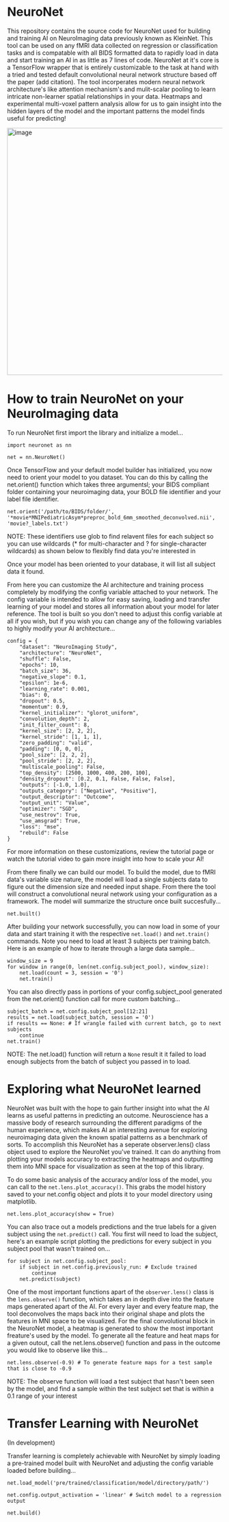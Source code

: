 # NeuroNet
This repository contains the source code for NeuroNet used for building and training AI on NeuroImaging data previously known as KleinNet. This tool can be used on any fMRI data collected on regression or classification tasks and is compatable with all BIDS formatted data to rapidly load in data and start training an AI in as little as 7 lines of code. NeuroNet at it's core is a TensorFlow wrapper that is entirely customizable to the task at hand with a tried and tested default convolutional neural network structure based off the paper (add citation). The tool incorperates modern neural network architecture's like attention mechanism's and mulit-scalar pooling to learn intricate non-learner spatial relationships in your data. Heatmaps and experimental multi-voxel pattern analysis allow for us to gain insight into the hidden layers of the model and the important patterns the model finds useful for predicting!

<img width="577" alt="image" src="https://github.com/user-attachments/assets/0c4b9833-34f3-438b-bdec-e50b92ee62ba" />

# How to train NeuroNet on your NeuroImaging data
To run NeuroNet first import the library and initialize a model...

```
import neuronet as nn

net = nn.NeuroNet()
```

Once TensorFlow and your default model builder has initialized, you now need to orient your model to you dataset. You can do this by calling the net.orient() function which takes three argumentsl; your BIDS compliant folder containing your neuroimaging data, your BOLD file identifier and your label file identifier. 



```
net.orient('/path/to/BIDS/folder/', '*movie*MNIPediatricAsym*preproc_bold_6mm_smoothed_deconvolved.nii', 'movie?_labels.txt')
```
NOTE: These identifiers use glob to find relavent files for each subject so you can use wildcards (* for multi-character and ? for single-character wildcards) as shown below to flexibly find data you're interested in

Once your model has been oriented to your database, it will list all subject data it found. 

From here you can customize the AI architecture and training process completely by modifying the config variable attached to your network. The config variable is intended to allow for easy saving, loading and transfer learning of your model and stores all information about your model for later reference. The tool is built so you don't need to adjust this config variable at all if you wish, but if you wish you can change any of the following variables to highly modify your AI architecture...

```
config = {
    "dataset": "NeuroImaging Study",
    "architecture": "NeuroNet",
    "shuffle": False,
    "epochs": 10,
    "batch_size": 36,
    "negative_slope": 0.1,
    "epsilon": 1e-6,
    "learning_rate": 0.001,
    "bias": 0,
    "dropout": 0.5,
    "momentum": 0.9,
    "kernel_initializer": "glorot_uniform",
    "convolution_depth": 2,
    "init_filter_count": 8,
    "kernel_size": [2, 2, 2],
    "kernel_stride": [1, 1, 1],
    "zero_padding": "valid",
    "padding": [0, 0, 0],
    "pool_size": [2, 2, 2],
    "pool_stride": [2, 2, 2],
    "multiscale_pooling": False,
    "top_density": [2500, 1000, 400, 200, 100],
    "density_dropout": [0.2, 0.1, False, False, False],
    "outputs": [-1.0, 1.0],
    "outputs_category": ["Negative", "Positive"],
    "output_descriptor": "Outcome",
    "output_unit": "Value",
    "optimizer": "SGD",
    "use_nestrov": True,
    "use_amsgrad": True,
    "loss": "mse",
    "rebuild": False
}
```
For more information on these customizations, review the tutorial page or watch the tutorial video to gain more insight into how to scale your AI!

From there finally we can build our model. To build the model, due to fMRI data's variable size nature, the model will load a single subjects data to figure out the dimension size and needed input shape. From there the tool will construct a convolutional neural network using your configuration as a framework. The model will summarize the structure once built succesfully...
```
net.built()
```

After building your network successfully, you can now load in some of your data and start training it with the respective ```net.load()``` and ```net.train()``` commands. Note you need to load at least 3 subjects per training batch. Here is an example of how to iterate through a large data sample...
```
window_size = 9
for window in range(0, len(net.config.subject_pool), window_size): 
    net.load(count = 3, session = '0')
    net.train()
```

You can also directly pass in portions of your config.subject_pool generated from the net.orient() function call for more custom batching...
```
subject_batch = net.config.subject_pool[12:21]
results = net.load(subject_batch, session = '0')
if results == None: # If wrangle failed with current batch, go to next subjects
    continue
net.train()
```
NOTE: The net.load() function will return a ```None``` result it it failed to load enough subjects from the batch of subject you passed in to load.

# Exploring what NeuroNet learned

NeuroNet was built with the hope to gain further insight into what the AI learns as useful patterns in predicting an outcome. Neuroscience has a massive body of research surrounding the different paradigms of the human experience, which makes AI an interesting avenue for exploring neuroimaging data given the known spatial patterns as a benchmark of sorts. To accomplish this NeuroNet has a seperate observer.lens() class object used to explore the NeuroNet you've trained. It can do anything from plotting your models accuracy to extracting the heatmaps and outputting them into MNI space for visualization as seen at the top of this library.

To do some basic analysis of the accuracy and/or loss of the model, you can call to the ```net.lens.plot_accuracy()```. This grabs the model history saved to your net.config object and plots it to your model directory using matplotlib.
```
net.lens.plot_accuracy(show = True)
```

You can also trace out a models predictions and the true labels for a given subject using the ```net.predict()``` call. You first will need to load the subject, here's an example script plotting the predictions for every subject in you subject pool that wasn't trained on...
```
for subject in net.config.subject_pool:
    if subject in net.config.previously_run: # Exclude trained
        continue
    net.predict(subject)
```

One of the most important functions apart of the `observer.lens()` class is the `lens.observe()` function, which takes an in depth dive into the feature maps generated apart of the AI. For every layer and every feature map, the tool deconvolves the maps back into their original shape and plots the features in MNI space to be visualized. For the final convolutional block in the NeuroNet model, a heatmap is generated to show the most important freature's used by the model. To generate all the feature and heat maps for a given outout, call the net.lens.observe() function and pass in the outcome you would like to observe like this...

```
net.lens.observe(-0.9) # To generate feature maps for a test sample that is close to -0.9
```

NOTE: The observe function will load a test subject that hasn't been seen by the model, and find a sample within the test subject set that is within a 0.1 range of your interest

# Transfer Learning with NeuroNet

(In development)

Transfer learning is completely achievable with NeuroNet by simply loading a pre-trained model built with NeuroNet and adjusting the config variable loaded before building...

```
net.load_model('pre/trained/classification/model/directory/path/')

net.config.output_activation = 'linear' # Switch model to a regression output

net.build()

```



